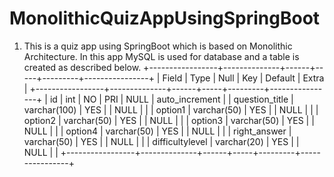 # MonolithicQuizAppUsingSpringBoot

1) This is a quiz app using SpringBoot which is based on Monolithic Architecture. In this app MySQL is used for database and a table is created as described below.
+-----------------+--------------+------+-----+---------+----------------+
| Field           | Type         | Null | Key | Default | Extra          |
+-----------------+--------------+------+-----+---------+----------------+
| id              | int          | NO   | PRI | NULL    | auto_increment |
| question_title  | varchar(100) | YES  |     | NULL    |                |
| option1         | varchar(50)  | YES  |     | NULL    |                |
| option2         | varchar(50)  | YES  |     | NULL    |                |
| option3         | varchar(50)  | YES  |     | NULL    |                |
| option4         | varchar(50)  | YES  |     | NULL    |                |
| right_answer    | varchar(50)  | YES  |     | NULL    |                |
| difficultylevel | varchar(20)  | YES  |     | NULL    |                |
+-----------------+--------------+------+-----+---------+----------------+
